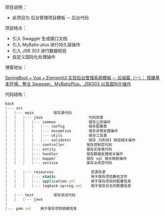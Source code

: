 项目说明：
+ 此项目为 后台管理项目模板 -- 后台代码

项目特点：
+ 引入 Swagger 生成接口文档
+ 引入 MyBatis-plus 进行持久层操作
+ 引入 JSR 303 进行数据校验
+ 自定义国际化处理操作


博客地址：

[SpringBoot + Vue + ElementUI 实现后台管理系统模板 -- 后端篇（一）： 搭建基本环境、整合 Swagger、MyBatisPlus、JSR303 以及国际化操作](https://www.cnblogs.com/l-y-h/p/13083375.html)

代码结构：
```javascript
back
|--- src
|   |--- main         保存源代码
|   |   |--- java                     代码目录
|   |   |   |--- common               保存公共操作
|   |   |   |   |--- config           保存配置类
|   |   |   |   |--- exception        保存异常处理操作
|   |   |   |   |--- utils            保存工具类
|   |   |   |   |--- validator        保存 JSR303 校验相关操作
|   |   |   |--- controller          保存控制层代码
|   |   |   |--- entity              保存实体类代码
|   |   |   |--- handler             保存数据处理相关操作
|   |   |   |--- mapper              保存 sql 相关映射操作
|   |   |   |--- service             保存业务层代码
|
|   |   |--- resources                 资源目录
|   |   |   |--- static                用于保存项目静态文件
|   |   |   |--- application.yml       用于保存项目的配置信息
|   |   |   |--- logback-spring.xml    用于保存日志的配置信息
|
|   |--- test         保存测试代码
|   |   |--- java
|
|--- pom.xml    用于保存项目依赖信息
```
